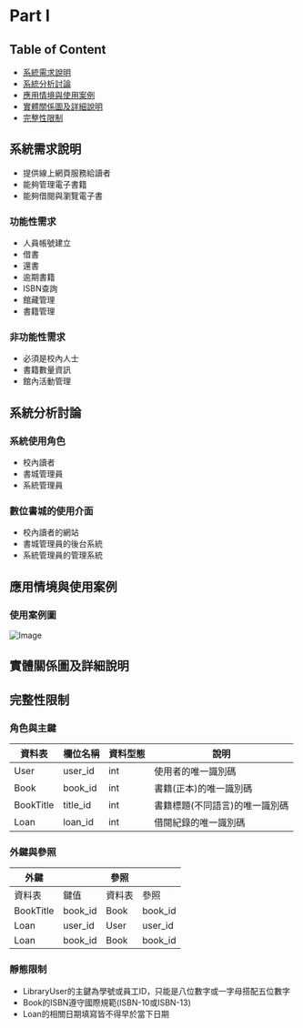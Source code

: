 # Part I
## Table of Content
- [系統需求說明](#系統需求說明)
- [系統分析討論](#系統分析討論)
- [應用情境與使用案例](#應用情境與使用案例)
- [實體關係圖及詳細說明](#實體關係圖及詳細說明)
- [完整性限制](#完整性限制)

## 系統需求說明
- 提供線上網頁服務給讀者
- 能夠管理電子書籍
- 能夠借閱與瀏覽電子書
### 功能性需求
- 人員帳號建立
- 借書
- 還書
- 逾期書籍
- ISBN查詢
- 館藏管理
- 書籍管理
### 非功能性需求
- 必須是校內人士
- 書籍數量資訊
- 館內活動管理

## 系統分析討論
### 系統使用角色
- 校內讀者
- 書城管理員
- 系統管理員
### 數位書城的使用介面
- 校內讀者的網站
- 書城管理員的後台系統
- 系統管理員的管理系統

## 應用情境與使用案例

### 使用案例圖
![Image](https://github.com/user-attachments/assets/ae79fa8d-18e9-4d6f-ac0d-4ae22427350b)

## 實體關係圖及詳細說明

## 完整性限制
### 角色與主鍵
| 資料表 | 欄位名稱       | 資料型態     | 說明                     |
|-------|----------------|-------------|--------------------------|
| User        | user_id  | int         |  使用者的唯一識別碼        |
| Book        | book_id  | int         |  書籍(正本)的唯一識別碼    |
| BookTitle   | title_id | int         |  書籍標題(不同語言)的唯一識別碼  |
| Loan        | loan_id  | int         |  借閱紀錄的唯一識別碼      |

### 外鍵與參照
| 外鍵 | | 參照 | |
|------|------|------|------|
|資料表|鍵值|資料表|參照|
|BookTitle|book_id|Book|book_id|
|Loan|user_id|User|user_id|
|Loan|book_id|Book|book_id|

### 靜態限制
- LibraryUser的主鍵為學號或員工ID，只能是八位數字或一字母搭配五位數字
- Book的ISBN遵守國際規範(ISBN-10或ISBN-13)
- Loan的相關日期填寫皆不得早於當下日期
